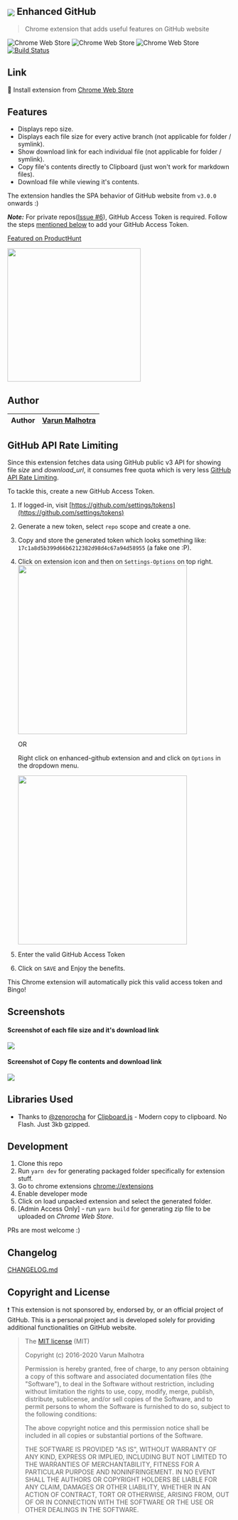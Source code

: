 ## <img src="icons/enhanced-github128.png" align="center"> Enhanced GitHub

> Chrome extension that adds useful features on GitHub website

![Chrome Web Store](https://img.shields.io/chrome-web-store/d/anlikcnbgdeidpacdbdljnabclhahhmd.svg)
![Chrome Web Store](https://img.shields.io/chrome-web-store/rating/anlikcnbgdeidpacdbdljnabclhahhmd?color=orange&style=flat-square)
![Chrome Web Store](https://img.shields.io/chrome-web-store/v/anlikcnbgdeidpacdbdljnabclhahhmd.svg)
[![Build Status](http://img.shields.io/travis/softvar/enhanced-github/master.svg?style=flat)](http://travis-ci.org/softvar/enhanced-github)

## Link

🚀 Install extension from [Chrome Web Store](https://chrome.google.com/webstore/detail/enhanced-github/anlikcnbgdeidpacdbdljnabclhahhmd)

## Features

- Displays repo size.
- Displays each file size for every active branch (not applicable for folder / symlink).
- Show download link for each individual file (not applicable for folder / symlink).
- Copy file's contents directly to Clipboard (just won't work for markdown files).
- Download file while viewing it's contents.

The extension handles the SPA behavior of GitHub website from `v3.0.0` onwards :)

**_Note:_** For private repos([Issue #6](https://github.com/softvar/enhanced-github/issues/6)), GitHub Access Token is required. Follow the steps [mentioned below](#github-api-rate-limiting) to add your GitHub Access Token.

[Featured on ProductHunt](https://www.producthunt.com/tech/github-plus)

<img src="screenshots/product_hunt.png" height="300" />

## Author

| Author | [Varun Malhotra](http://varunmalhotra.xyz) |
| ------ | ------------------------------------------ |


## GitHub API Rate Limiting

Since this extension fetches data using GitHub public v3 API for showing file _size_ and _download_url_, it consumes free quota which is very less [GitHub API Rate Limiting](https://developer.github.com/v3/rate_limit/).

To tackle this, create a new GitHub Access Token.

1. If logged-in, visit [https://github.com/settings/tokens](https://github.com/settings/tokens)
2. Generate a new token, select `repo` scope and create a one.
3. Copy and store the generated token which looks something like: `17c1a8d5b399d66b6212382d98d4c67a94d58955` (a fake one :P).
4. Click on extension icon and then on `Settings-Options` on top right.
   <img src="screenshots/extension-popup-screenshot.png" width="380" />

   OR

   Right click on enhanced-github extension and and click on `Options` in the dropdown menu.

   <img src="screenshots/extension-options-page.png" width="380" />

5. Enter the valid GitHub Access Token
6. Click on `SAVE` and Enjoy the benefits.

This Chrome extension will automatically pick this valid access token and Bingo!

## Screenshots

#### Screenshot of each file size and it's download link

<img src="screenshots/screenshot-home.png">

#### Screenshot of Copy fle contents and download link

<img src="screenshots/screenshot-file.png">

## Libraries Used

- Thanks to [@zenorocha](https://github.com/zenorocha/) for [Clipboard.js](https://github.com/zenorocha/clipboard.js) - Modern copy to clipboard. No Flash. Just 3kb gzipped.

## Development

1. Clone this repo
2. Run `yarn dev` for generating packaged folder specifically for extension stuff.
3. Go to chrome extensions [chrome://extensions](chrome://extensions)
4. Enable developer mode
5. Click on load unpacked extension and select the generated folder.
6. [Admin Access Only] - run `yarn build` for generating zip file to be uploaded on _Chrome Web Store_.

PRs are most welcome :)

## Changelog

[CHANGELOG.md](https://github.com/softvar/enhanced-github/blob/master/CHANGELOG.md)

## Copyright and License

❗️ This extension is not sponsored by, endorsed by, or an official project of GitHub. This is a personal project and is developed solely for providing additional functionalities on GitHub website.

> The [MIT license](https://opensource.org/licenses/MIT) (MIT)
>
> Copyright (c) 2016-2020 Varun Malhotra
>
> Permission is hereby granted, free of charge, to any person obtaining a copy of this software and associated documentation files (the "Software"), to deal in the Software without restriction, including without limitation the rights to use, copy, modify, merge, publish, distribute, sublicense, and/or sell copies of the Software, and to permit persons to whom the Software is furnished to do so, subject to the following conditions:
>
> The above copyright notice and this permission notice shall be included in all copies or substantial portions of the Software.
>
> THE SOFTWARE IS PROVIDED "AS IS", WITHOUT WARRANTY OF ANY KIND, EXPRESS OR IMPLIED, INCLUDING BUT NOT LIMITED TO THE WARRANTIES OF MERCHANTABILITY, FITNESS FOR A PARTICULAR PURPOSE AND NONINFRINGEMENT. IN NO EVENT SHALL THE AUTHORS OR COPYRIGHT HOLDERS BE LIABLE FOR ANY CLAIM, DAMAGES OR OTHER LIABILITY, WHETHER IN AN ACTION OF CONTRACT, TORT OR OTHERWISE, ARISING FROM, OUT OF OR IN CONNECTION WITH THE SOFTWARE OR THE USE OR OTHER DEALINGS IN THE SOFTWARE.
